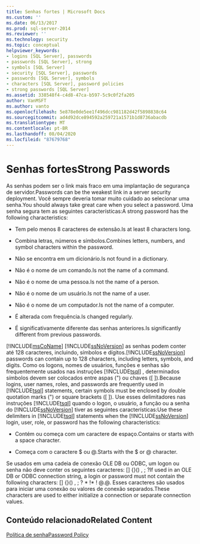 ```yaml
---
title: Senhas fortes | Microsoft Docs
ms.custom: ''
ms.date: 06/13/2017
ms.prod: sql-server-2014
ms.reviewer: ''
ms.technology: security
ms.topic: conceptual
helpviewer_keywords:
- logins [SQL Server], passwords
- passwords [SQL Server], strong
- symbols [SQL Server]
- security [SQL Server], passwords
- passwords [SQL Server], symbols
- characters [SQL Server], password policies
- strong passwords [SQL Server]
ms.assetid: 338548f4-c4d8-47ca-b597-5c9c0f2fa205
author: VanMSFT
ms.author: vanto
ms.openlocfilehash: 5e878e0de5ee1f496dcc981182d42f5898838c64
ms.sourcegitcommit: ad4d92dce894592a259721a1571b1d8736abacdb
ms.translationtype: MT
ms.contentlocale: pt-BR
ms.lasthandoff: 08/04/2020
ms.locfileid: "87679768"
---
```

# <a name="strong-passwords"></a><span data-ttu-id="29dac-102">Senhas fortes</span><span class="sxs-lookup"><span data-stu-id="29dac-102">Strong Passwords</span></span>
  <span data-ttu-id="29dac-103">As senhas podem ser o link mais fraco em uma implantação de segurança de servidor.</span><span class="sxs-lookup"><span data-stu-id="29dac-103">Passwords can be the weakest link in a server security deployment.</span></span> <span data-ttu-id="29dac-104">Você sempre deveria tomar muito cuidado ao selecionar uma senha.</span><span class="sxs-lookup"><span data-stu-id="29dac-104">You should always take great care when you select a password.</span></span> <span data-ttu-id="29dac-105">Uma senha segura tem as seguintes características:</span><span class="sxs-lookup"><span data-stu-id="29dac-105">A strong password has the following characteristics:</span></span>  
  
-   <span data-ttu-id="29dac-106">Tem pelo menos 8 caracteres de extensão.</span><span class="sxs-lookup"><span data-stu-id="29dac-106">Is at least 8 characters long.</span></span>  
  
-   <span data-ttu-id="29dac-107">Combina letras, números e símbolos.</span><span class="sxs-lookup"><span data-stu-id="29dac-107">Combines letters, numbers, and symbol characters within the password.</span></span>  
  
-   <span data-ttu-id="29dac-108">Não se encontra em um dicionário.</span><span class="sxs-lookup"><span data-stu-id="29dac-108">Is not found in a dictionary.</span></span>  
  
-   <span data-ttu-id="29dac-109">Não é o nome de um comando.</span><span class="sxs-lookup"><span data-stu-id="29dac-109">Is not the name of a command.</span></span>  
  
-   <span data-ttu-id="29dac-110">Não é o nome de uma pessoa.</span><span class="sxs-lookup"><span data-stu-id="29dac-110">Is not the name of a person.</span></span>  
  
-   <span data-ttu-id="29dac-111">Não é o nome de um usuário.</span><span class="sxs-lookup"><span data-stu-id="29dac-111">Is not the name of a user.</span></span>  
  
-   <span data-ttu-id="29dac-112">Não é o nome de um computador.</span><span class="sxs-lookup"><span data-stu-id="29dac-112">Is not the name of a computer.</span></span>  
  
-   <span data-ttu-id="29dac-113">É alterada com frequência.</span><span class="sxs-lookup"><span data-stu-id="29dac-113">Is changed regularly.</span></span>  
  
-   <span data-ttu-id="29dac-114">É significativamente diferente das senhas anteriores.</span><span class="sxs-lookup"><span data-stu-id="29dac-114">Is significantly different from previous passwords.</span></span>  
  
 [!INCLUDE[msCoName](../../includes/msconame-md.md)] <span data-ttu-id="29dac-115">[!INCLUDE[ssNoVersion](../../includes/ssnoversion-md.md)] as senhas podem conter até 128 caracteres, incluindo, símbolos e dígitos.</span><span class="sxs-lookup"><span data-stu-id="29dac-115">[!INCLUDE[ssNoVersion](../../includes/ssnoversion-md.md)] passwords can contain up to 128 characters, including letters, symbols, and digits.</span></span> <span data-ttu-id="29dac-116">Como os logons, nomes de usuários, funções e senhas são frequentemente usados nas instruções [!INCLUDE[tsql](../../includes/tsql-md.md)] , determinados símbolos devem ser colocados entre aspas (") ou chaves ([ ]).</span><span class="sxs-lookup"><span data-stu-id="29dac-116">Because logins, user names, roles, and passwords are frequently used in [!INCLUDE[tsql](../../includes/tsql-md.md)] statements, certain symbols must be enclosed by double quotation marks (") or square brackets ([ ]).</span></span> <span data-ttu-id="29dac-117">Use esses delimitadores nas instruções [!INCLUDE[tsql](../../includes/tsql-md.md)] quando o logon, o usuário, a função ou a senha do [!INCLUDE[ssNoVersion](../../includes/ssnoversion-md.md)] tiver as seguintes características:</span><span class="sxs-lookup"><span data-stu-id="29dac-117">Use these delimiters in [!INCLUDE[tsql](../../includes/tsql-md.md)] statements when the [!INCLUDE[ssNoVersion](../../includes/ssnoversion-md.md)] login, user, role, or password has the following characteristics:</span></span>  
  
-   <span data-ttu-id="29dac-118">Contém ou começa com um caractere de espaço.</span><span class="sxs-lookup"><span data-stu-id="29dac-118">Contains or starts with a space character.</span></span>  
  
-   <span data-ttu-id="29dac-119">Começa com o caractere $ ou \@.</span><span class="sxs-lookup"><span data-stu-id="29dac-119">Starts with the $ or \@ character.</span></span>  
  
 <span data-ttu-id="29dac-120">Se usados em uma cadeia de conexão OLE DB ou ODBC, um logon ou senha não deve conter os seguintes caracteres: [] {}() , ; ?</span><span class="sxs-lookup"><span data-stu-id="29dac-120">If used in an OLE DB or ODBC connection string, a login or password must not contain the following characters: [] {}() , ; ?</span></span> <span data-ttu-id="29dac-121">\* !</span><span class="sxs-lookup"><span data-stu-id="29dac-121">\* !</span></span> <span data-ttu-id="29dac-122">\@.</span><span class="sxs-lookup"><span data-stu-id="29dac-122">\@.</span></span> <span data-ttu-id="29dac-123">Esses caracteres são usados para iniciar uma conexão ou valores de conexão separados.</span><span class="sxs-lookup"><span data-stu-id="29dac-123">These characters are used to either initialize a connection or separate connection values.</span></span>  
  
## <a name="related-content"></a><span data-ttu-id="29dac-124">Conteúdo relacionado</span><span class="sxs-lookup"><span data-stu-id="29dac-124">Related Content</span></span>  
 [<span data-ttu-id="29dac-125">Política de senha</span><span class="sxs-lookup"><span data-stu-id="29dac-125">Password Policy</span></span>](password-policy.md)  
  
  
